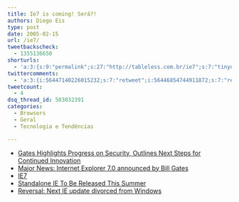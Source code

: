 ```yaml
---
title: Ie7 is coming! Será?!
authors: Diego Eis
type: post
date: 2005-02-15
url: /ie7/
tweetbackscheck:
  - 1355136650
shorturls:
  - 'a:3:{s:9:"permalink";s:27:"http://tableless.com.br/ie7";s:7:"tinyurl";s:26:"http://tinyurl.com/3ejehes";s:4:"isgd";s:19:"http://is.gd/Z2JOQA";}'
twittercomments:
  - 'a:3:{i:56447140226015232;s:7:"retweet";i:56446854744911872;s:7:"retweet";i:55488858162331648;s:7:"retweet";}'
tweetcount:
  - 4
dsq_thread_id: 503032391
categories:
  - Browsers
  - Geral
  - Tecnologia e Tendências

---
```

  * [Gates Highlights Progress on Security, Outlines Next Steps for Continued Innovation][1]
  * [Major News: Internet Explorer 7.0 announced by Bill Gates][2]
  * [IE7][3]
  * [Standalone IE To Be Released This Summer][4]
  * [Reversal: Next IE update divorced from Windows][5]

 [1]: http://www.microsoft.com/presspass/press/2005/feb05/02-15RSA05KeynotePR.asp
 [2]: http://radio.weblogs.com/0001011/2005/02/15.html#a9441
 [3]: http://blogs.msdn.com/ie/archive/2005/02/15/373104.aspx
 [4]: http://www.webstandards.org/buzz/archive/2005_02.html#a000487
 [5]: http://news.com.com/Reversal+Next+IE+update+divorced+from+Windows/2100-1032_3-5577263.html